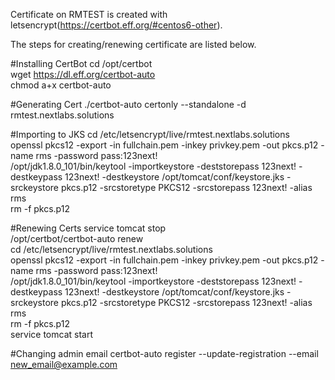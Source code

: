 Certificate on RMTEST is created with letsencrypt(https://certbot.eff.org/#centos6-other).

The steps for creating/renewing certificate are listed below.

#Installing CertBot
cd /opt/certbot  
wget https://dl.eff.org/certbot-auto  
chmod a+x certbot-auto  


#Generating Cert
./certbot-auto certonly --standalone -d rmtest.nextlabs.solutions

#Importing to JKS
cd /etc/letsencrypt/live/rmtest.nextlabs.solutions  
openssl pkcs12 -export -in fullchain.pem -inkey privkey.pem -out pkcs.p12 -name rms -password pass:123next!  
/opt/jdk1.8.0_101/bin/keytool -importkeystore -deststorepass 123next! -destkeypass 123next! -destkeystore /opt/tomcat/conf/keystore.jks -srckeystore pkcs.p12 -srcstoretype PKCS12 -srcstorepass 123next! -alias rms  
rm -f  pkcs.p12  


#Renewing Certs
service tomcat stop  
/opt/certbot/certbot-auto renew  
cd /etc/letsencrypt/live/rmtest.nextlabs.solutions  
openssl pkcs12 -export -in fullchain.pem -inkey privkey.pem -out pkcs.p12 -name rms -password pass:123next!  
/opt/jdk1.8.0_101/bin/keytool -importkeystore -deststorepass 123next! -destkeypass 123next! -destkeystore /opt/tomcat/conf/keystore.jks -srckeystore pkcs.p12 -srcstoretype PKCS12 -srcstorepass 123next! -alias rms  
rm -f  pkcs.p12  
service tomcat start

#Changing admin email
certbot-auto register --update-registration --email new_email@example.com